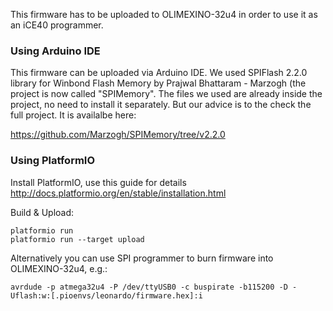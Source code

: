 This firmware has to be uploaded to OLIMEXINO-32u4 in order to use it as an iCE40 programmer.


### Using Arduino IDE ###

This firmware can be uploaded via Arduino IDE. We used SPIFlash 2.2.0 library for 
Winbond Flash Memory by Prajwal Bhattaram - Marzogh (the project is now called "SPIMemory". 
The files we used are already inside the project, no need to install it separately. But our
advice is to the check the full project. It is availalbe here:

https://github.com/Marzogh/SPIMemory/tree/v2.2.0


### Using PlatformIO ###

Install PlatformIO, use this guide for details http://docs.platformio.org/en/stable/installation.html

Build & Upload:

    platformio run
    platformio run --target upload

Alternatively you can use SPI programmer to burn firmware into OLIMEXINO-32u4, e.g.:

    avrdude -p atmega32u4 -P /dev/ttyUSB0 -c buspirate -b115200 -D -Uflash:w:[.pioenvs/leonardo/firmware.hex]:i
